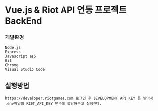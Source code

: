 # Vue.js & Riot API 연동 프로젝트 BackEnd

### 개발환경
```
Node.js
Express
Javascript es6
Git
Chrome
Visual Studio Code
```

## 실행방법
```
https://developer.riotgames.com 로그인 후 DEVELOPMENT API KEY 를 받아서 
.env파일의 RIOT_API_KEY 변수에 할당해주고 실행한다.
```
